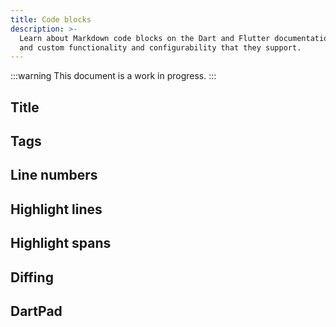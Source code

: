 ```yaml
---
title: Code blocks
description: >-
  Learn about Markdown code blocks on the Dart and Flutter documentation sites
  and custom functionality and configurability that they support.
---
```


:::warning
This document is a work in progress.
:::

## Title

## Tags

## Line numbers

## Highlight lines

## Highlight spans

## Diffing

## DartPad
